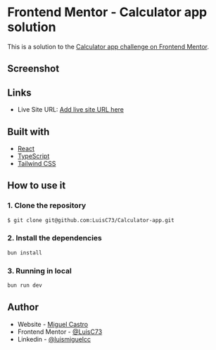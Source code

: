 # Frontend Mentor - Calculator app solution

This is a solution to the [Calculator app challenge on Frontend Mentor](https://www.frontendmentor.io/challenges/calculator-app-9lteq5N29).

## Screenshot

## Links

- Live Site URL: [Add live site URL here](https://your-live-site-url.com)

## Built with

- [React](https://react.dev/)
- [TypeScript](https://www.typescriptlang.org/)
- [Tailwind CSS](https://tailwindcss.com/)

## How to use it

### 1. Clone the repository

```bash
$ git clone git@github.com:LuisC73/Calculator-app.git
```

### 2. Install the dependencies

```bash
bun install
```

### 3. Running in local

```bash
bun run dev
```

## Author

- Website - [Miguel Castro](https://miguelcastroc.com/)
- Frontend Mentor - [@LuisC73](https://www.frontendmentor.io/profile/LuisC73)
- Linkedin - [@luismiguelcc](https://www.linkedin.com/in/luismiguelcc/)
